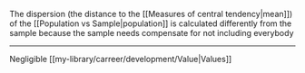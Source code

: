 The dispersion (the distance to the [[Measures of central tendency|mean]]) of the [[Population vs Sample|population]] is calculated differently from the sample because the sample needs compensate for not including everybody

---

Negligible [[my-library/carreer/development/Value|Values]]